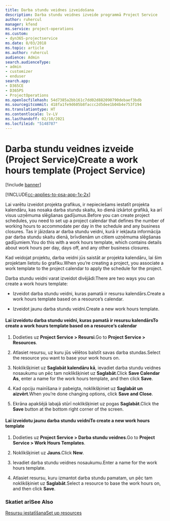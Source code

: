 ```yaml
---
title: Darba stundu veidnes izveidošana
description: Darba stundu veidnes izveide programmā Project Service
author: ruhercul
manager: kfend
ms.service: project-operations
ms.custom:
- dyn365-projectservice
ms.date: 8/03/2018
ms.topic: article
ms.author: ruhercul
audience: Admin
search.audienceType:
- admin
- customizer
- enduser
search.app:
- D365CE
- D365PS
- ProjectOperations
ms.openlocfilehash: 54d7385a2bb161c7dd02d882090790debaef3bdb
ms.sourcegitcommit: 418fa1fe9d605b8faccc2d5dee1b04b4e753f194
ms.translationtype: HT
ms.contentlocale: lv-LV
ms.lasthandoff: 02/10/2021
ms.locfileid: "5148787"
---
```

# <a name="create-a-work-hours-template-project-service"></a><span data-ttu-id="1959c-103">Darba stundu veidnes izveide (Project Service)</span><span class="sxs-lookup"><span data-stu-id="1959c-103">Create a work hours template (Project Service)</span></span>

[!include [banner](../includes/psa-now-project-operations.md)]

[!INCLUDE[cc-applies-to-psa-app-1x-2x](../includes/cc-applies-to-psa-app-1x-2x.md)]

<span data-ttu-id="1959c-104">Lai varētu izveidot projekta grafikus, ir nepieciešams iestatīt projekta kalendāru, kas nosaka darba stundu skaitu, ko dienā izkārtot grafikā, ka arī visus uzņēmuma slēgšanas gadījumus.</span><span class="sxs-lookup"><span data-stu-id="1959c-104">Before you can create project schedules, you need to set up a project calendar that defines the number of working hours to accommodate per day in the schedule and any business closures.</span></span> <span data-ttu-id="1959c-105">Tas ir jāizdara ar darba stundu veidni, kurā ir iekļauta informācija par darba stundu skaitu dienā, brīvdienām un citiem uzņēmuma slēgšanas gadījumiem.</span><span class="sxs-lookup"><span data-stu-id="1959c-105">You do this with a work hours template, which contains details about work hours per day, days off, and any other business closures.</span></span>  
  
 <span data-ttu-id="1959c-106">Kad veidojat projektu, darba veidni jūs saistāt ar projekta kalendāru, lai šim projektam lietotu šo grafiku.</span><span class="sxs-lookup"><span data-stu-id="1959c-106">When you’re creating a project, you associate a work template to the project calendar to apply the schedule for the project.</span></span>  
  
 <span data-ttu-id="1959c-107">Darba stundu veidni varat izveidot divējādi:</span><span class="sxs-lookup"><span data-stu-id="1959c-107">There are two ways you can create a work hours template:</span></span>  
  
-   <span data-ttu-id="1959c-108">Izveidot darba stundu veidni, kuras pamatā ir resursu kalendārs.</span><span class="sxs-lookup"><span data-stu-id="1959c-108">Create a work hours template based on a resource’s calendar.</span></span>  
  
-   <span data-ttu-id="1959c-109">Izveidot jaunu darba stundu veidni.</span><span class="sxs-lookup"><span data-stu-id="1959c-109">Create a new work hours template.</span></span>  
  
#### <a name="to-create-a-work-hours-template-based-on-a-resources-calendar"></a><span data-ttu-id="1959c-110">Lai izveidotu darba stundu veidni, kuras pamatā ir resursu kalendārs</span><span class="sxs-lookup"><span data-stu-id="1959c-110">To create a work hours template based on a resource’s calendar</span></span>  
  
1.  <span data-ttu-id="1959c-111">Dodieties uz **Project Service > Resursi**.</span><span class="sxs-lookup"><span data-stu-id="1959c-111">Go to **Project Service > Resources**.</span></span>  
  
2.  <span data-ttu-id="1959c-112">Atlasiet resursu, uz kuru jūs vēlētos balstīt savas darba stundas.</span><span class="sxs-lookup"><span data-stu-id="1959c-112">Select the resource you want to base your work hours on.</span></span>  
  
3.  <span data-ttu-id="1959c-113">Noklikšķiniet uz **Saglabāt kalendāru kā**, ievadiet darba stundu veidnes nosaukumu un pēc tam noklikšķiniet uz **Saglabāt**.</span><span class="sxs-lookup"><span data-stu-id="1959c-113">Click **Save Calendar As**, enter a name for the work hours template, and then click **Save**.</span></span>  
  
4.  <span data-ttu-id="1959c-114">Kad opciju mainīšana ir pabeigta, noklikšķiniet uz **Saglabāt un aizvērt**.</span><span class="sxs-lookup"><span data-stu-id="1959c-114">When you’re done changing options, click **Save and Close**.</span></span>  
  
5.  <span data-ttu-id="1959c-115">Ekrāna apakšējā labajā stūrī noklikšķiniet uz pogas **Saglabāt**.</span><span class="sxs-lookup"><span data-stu-id="1959c-115">Click the **Save** button at the bottom right corner of the screen.</span></span>  
  
#### <a name="to-create-a-new-work-hours-template"></a><span data-ttu-id="1959c-116">Lai izveidotu jaunu darba stundu veidni</span><span class="sxs-lookup"><span data-stu-id="1959c-116">To create a new work hours template</span></span>  
  
1.  <span data-ttu-id="1959c-117">Dodieties uz **Project Service > Darba stundu veidnes**.</span><span class="sxs-lookup"><span data-stu-id="1959c-117">Go to **Project Service > Work Hours Templates**.</span></span>  
  
2.  <span data-ttu-id="1959c-118">Noklikšķiniet uz **Jauns**.</span><span class="sxs-lookup"><span data-stu-id="1959c-118">Click **New**.</span></span>  
  
3.  <span data-ttu-id="1959c-119">Ievadiet darba stundu veidnes nosaukumu.</span><span class="sxs-lookup"><span data-stu-id="1959c-119">Enter a name for the work hours template.</span></span>  
  
4.  <span data-ttu-id="1959c-120">Atlasiet resursu, kuru izmantot darba stundu pamatam, un pēc tam noklikšķiniet uz **Saglabāt**.</span><span class="sxs-lookup"><span data-stu-id="1959c-120">Select a resource to base the work hours on, and then click **Save**.</span></span>  
  
### <a name="see-also"></a><span data-ttu-id="1959c-121">Skatiet arī</span><span class="sxs-lookup"><span data-stu-id="1959c-121">See Also</span></span>  
 [<span data-ttu-id="1959c-122">Resursu iestatīšana</span><span class="sxs-lookup"><span data-stu-id="1959c-122">Set up resources</span></span>](../psa/set-up-resources.md)
